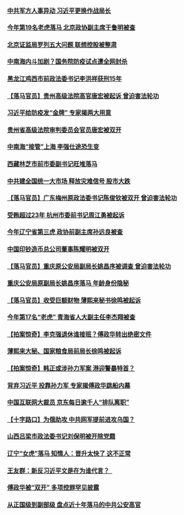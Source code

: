 #### [中共军方人事异动 习近平更换作战局长](../pages/prog1138/a103402034.md) 
#### [今年第19名老虎落马 北京政协副主席于鲁明被查](../pages/prog1138/a103401920.md) 
#### [北京证监局罗列五大问题 联想控股被整肃](../pages/prog1138/a103400533.md) 
#### [中南海内斗加剧？国务院防疫试点遭全网封杀](../pages/prog1138/a103400185.md) 
#### [黑龙江鸡西市前政法委书记李洪祥获刑15年](../pages/prog1138/a103400081.md) 
#### [【落马官员】贵州高级法院高官唐宏被起诉 曾迫害法轮功](../pages/prog1138/a103399412.md) 
#### [习近平给防疫发“金牌” 专家揭两大用意](../pages/prog1138/a103399122.md) 
#### [贵州省高级法院审判委员会官员唐宏被双开](../pages/prog1138/a103399008.md) 
#### [中南海“接管”上海 李强仕途恐生变](../pages/prog1138/a103399089.md) 
#### [西藏林芝市前市委副书记旺堆落马](../pages/prog1138/a103398149.md) 
#### [中共建全国统一大市场 释放灾难信号 股市大跌](../pages/prog1138/a103398114.md) 
#### [【落马官员】广东梅州原政法委书记陈俊钦被双开 曾迫害法轮功](../pages/prog1138/a103397798.md) 
#### [受贿超过23年 杭州市委前书记周江勇被起诉](../pages/prog1138/a103397238.md) 
#### [今年辽宁省第三虎 政协前副主席孙远良被查](../pages/prog1138/a103395987.md) 
#### [中国印钞造币总公司董事陈耀明被双开](../pages/prog1138/a103395884.md) 
#### [【落马官员】重庆原公安局副局长姚昌序被调查 曾迫害法轮功](../pages/prog1138/a103395558.md) 
#### [重庆公安局原副局长姚昌序落马 年龄身份隐秘](../pages/prog1138/a103395252.md) 
#### [【落马官员】收受巨额财物 薄熙来秘书徐鸣被起诉](../pages/prog1138/a103394630.md) 
#### [今年第17名“老虎” 青海省人大副主任李杰翔被查](../pages/prog1138/a103394262.md) 
#### [【拍案惊奇】李克强退休谁接班？傅政华转出绝密文件](../pages/prog1138/a103394098.md) 
#### [薄熙来大秘、国家粮食局前局长徐鸣被起诉](../pages/prog1138/a103393941.md) 
#### [【拍案惊奇】韩正或涉孙力军案 港迎警暴特首？](../pages/prog1138/a103392858.md) 
#### [背弃习近平 投靠孙力军 专家揭傅政华跳船内幕](../pages/prog1138/a103391443.md) 
#### [中国互联网大裁员 京东每日逾千人“排队离职”](../pages/prog1138/a103391177.md) 
#### [【十字路口】为俄助攻 中共网军提前进攻乌国？](../pages/prog1138/a103390453.md) 
#### [山西吕梁市政法委书记刘保明被开除党籍](../pages/prog1138/a103389902.md) 
#### [辽宁“女虎”落马 知情人：晋升太快了 这不正常](../pages/prog1138/a103390031.md) 
#### [王友群：新反习近平文是在为谁代言？  ](../pages/prog1138/a103389461.md) 
#### [傅政华被“双开” 多项控罪罕见披露](../pages/prog1138/a103389080.md) 
#### [从正国级到副部级 盘点近十年落马的中共公安高官](../pages/prog1138/a103389067.md) 

